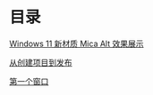 # 目录

[Windows 11 新材质 Mica Alt 效果展示](./Windows%2011%20%E6%96%B0%E6%9D%90%E8%B4%A8%20Mica%20Alt%20%E6%95%88%E6%9E%9C%E5%B1%95%E7%A4%BA/README.md)

[从创建项目到发布](./%E4%BB%8E%E5%88%9B%E5%BB%BA%E9%A1%B9%E7%9B%AE%E5%88%B0%E5%8F%91%E5%B8%83/README.md)

[第一个窗口](./%E7%AC%AC%E4%B8%80%E4%B8%AA%E7%AA%97%E5%8F%A3/README.md)

